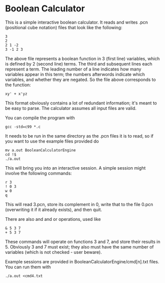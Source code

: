Boolean Calculator
==================

This is a simple interactive boolean calculator.  It reads and writes .pcn (positional cube notation) files that look like the following:

```
3
2
2 1 -2
3 -1 2 3
```

The above file represents a boolean function in 3 (first line) variables, which is defined by 2 (second line) terms.  The third and subsequent lines each represent a term.  The leading number of a line indicates how many variables appear in this term; the numbers afterwords indicate which variables, and whether they are negated.  So the file above corresponds to the function:

`xy' + x'yz`

This format obviously contains a lot of redundant information; it's meant to be easy to parse.  The calculator assumes all input files are valid.

You can compile the program with 

`gcc -std=c99 *.c`

It needs to be run in the same directory as the .pcn files it is to read, so if you want to use the example files provided do

```
mv a.out BooleanCalculatorEngine
cd !$
./a.out
```

This will bring you into an interactive session.  A simple session might involve the following commands:

```
r 3
! 0 3
w 0
q
```

This will read 3.pcn, store its complement in 0, write that to the file 0.pcn (overwriting it if it already exists), and then quit.  

There are also and and or operations, used like

```
& 5 3 7
+ 5 3 7
```

These commands will operate on functions 3 and 7, and store their results in 5.  Obviously 3 and 7 must exist; they also must have the same number of variables (which is not checked - user beware).

Example sessions are provided in BooleanCalculatorEngine/cmd[n].txt files.  You can run them with

`./a.out <cmd4.txt`



